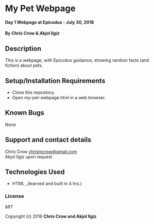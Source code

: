 # My Pet Webpage

#### Day 1 Webpage at Epicodus - July 30, 2018

#### By _**Chris Crow & Akjol Ilgiz**_

## Description

This is a webpage, with Epicodus guidance, showing random facts (and fiction) about pets.

## Setup/Installation Requirements

* Clone this repository.
* Open my-pet-webpage.html in a web browser.

## Known Bugs
None

## Support and contact details
Chris Crow chrismcrow@gmail.com
<br />Akjol Ilgiz upon request

## Technologies Used
* HTML _(learned and built in 4 hrs.)

### License

*MIT*

Copyright (c) 2016 **Chris Crow and Akjol Ilgiz**
